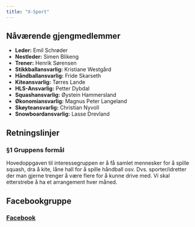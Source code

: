 ```yaml
---
title: "X-Sport"
---
```


Nåværende gjengmedlemmer
---------------------------------


- **Leder:** Emil Schrøder
- **Nestleder:** Simen Blikeng
- **Trener:** Henrik Sørensen
- **Stikkballansvarlig:** Kristiane Westgård
- **Håndballansvarlig:** Fride Skarseth
- **Kiteansvarlig:** Tørres Lande
- **HLS-Ansvarlig:** Petter Dybdal
- **Squashansvarlig:** Øystein Hammersland
- **Økonomiansvarlig:** Magnus Peter Langeland
- **Skøyteansvarlig:** Christian Nyvoll
- **Snowboardansvarlig:** Lasse Drevland




Retningslinjer
--------------

### §1 Gruppens formål

Hovedoppgaven til interessegruppen er å få samlet mennesker for å spille squash, dra å kite, låne hall for å spille håndball osv.
Dvs. sporter/idretter der man gjerne trenger å være flere for å kunne drive med. 
Vi skal etterstrebe å ha et arrangement hver måned.

Facebookgruppe
--------------

### [Facebook](https://www.facebook.com/groups/onlinexsport)